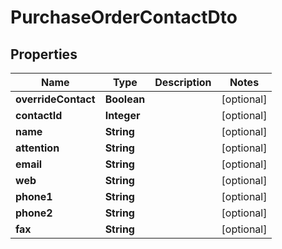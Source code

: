 
# PurchaseOrderContactDto

## Properties
Name | Type | Description | Notes
------------ | ------------- | ------------- | -------------
**overrideContact** | **Boolean** |  |  [optional]
**contactId** | **Integer** |  |  [optional]
**name** | **String** |  |  [optional]
**attention** | **String** |  |  [optional]
**email** | **String** |  |  [optional]
**web** | **String** |  |  [optional]
**phone1** | **String** |  |  [optional]
**phone2** | **String** |  |  [optional]
**fax** | **String** |  |  [optional]



